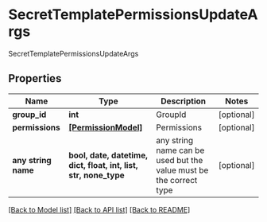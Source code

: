 # SecretTemplatePermissionsUpdateArgs

SecretTemplatePermissionsUpdateArgs

## Properties
Name | Type | Description | Notes
------------ | ------------- | ------------- | -------------
**group_id** | **int** | GroupId | [optional] 
**permissions** | [**[PermissionModel]**](PermissionModel.md) | Permissions | [optional] 
**any string name** | **bool, date, datetime, dict, float, int, list, str, none_type** | any string name can be used but the value must be the correct type | [optional]

[[Back to Model list]](../README.md#documentation-for-models) [[Back to API list]](../README.md#documentation-for-api-endpoints) [[Back to README]](../README.md)


